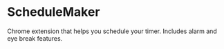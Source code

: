 # ScheduleMaker
Chrome extension that helps you schedule your timer. Includes alarm and eye break features.
